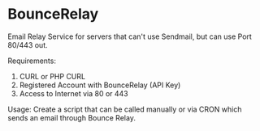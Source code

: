# BounceRelay
Email Relay Service for servers that can't use Sendmail, but can use Port 80/443 out.

Requirements: 
1. CURL or PHP CURL
2. Registered Account with BounceRelay (API Key)
3. Access to Internet via 80 or 443

Usage:
Create a script that can be called manually or via CRON which sends an email through Bounce Relay.
